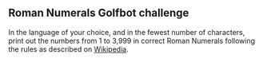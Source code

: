 ## Roman Numerals Golfbot challenge

In the language of your choice, and in the fewest number of characters, print out the numbers from 1 to 3,999 in correct Roman Numerals following the rules as described on [Wikipedia](https://en.wikipedia.org/wiki/Roman_numerals).


